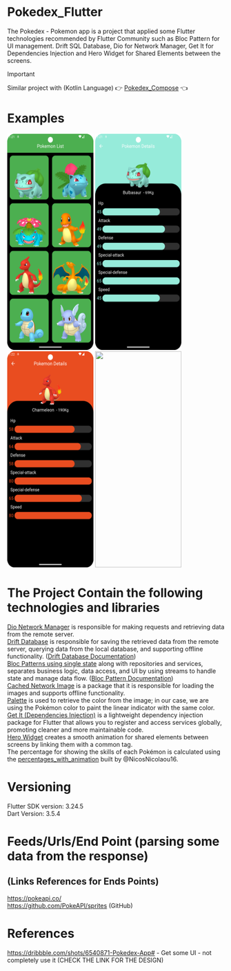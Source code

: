 # Pokedex_Flutter

The Pokedex - Pokemon app is a project that applied some Flutter technologies recommended by Flutter
Community such as Bloc Pattern for UI management. Drift SQL Database,
Dio for Network Manager, Get It for Dependencies Injection and Hero Widget for Shared Elements
between the screens.

> [!IMPORTANT]  
> Similar project with (Kotlin Language) :point_right: [Pokedex_Compose](https://github.com/NicosNicolaou16/Pokedex_Compose) :point_left: <br />

# Examples

<p align="left">
  <a title="simulator_image"><img src="examples/Screenshot_20240817_012140.png" height="500" width="200"></a>
  <a title="simulator_image"><img src="examples/Screenshot_20240817_012157.png" height="500" width="200"></a>
  <a title="simulator_image"><img src="examples/Screenshot_20240817_012221.png" height="500" width="200"></a>
  <a title="simulator_image"><img src="examples/example_gif1.gif" height="500" width="200"></a>
</p>

# The Project Contain the following technologies and libraries

[Dio Network Manager](https://pub.dev/packages/dio) is responsible for making requests and
retrieving data from the remote server. <br />
[Drift Database](https://drift.simonbinder.eu/docs/getting-started/) is responsible for saving the
retrieved data from the remote server, querying data from the local database, and supporting offline
functionality. ([Drift Database Documentation](https://pub.dev/packages/drift)) <br />
[Bloc Patterns using single state](https://pub.dev/packages/flutter_bloc) along with repositories
and services, separates business logic, data access, and UI by using streams to handle state and
manage data flow. ([Bloc Pattern Documentation](https://bloclibrary.dev/getting-started/)) <br />
[Cached Network Image](https://pub.dev/packages/cached_network_image) is a package that it is
responsible for loading the images and supports offline functionality.  <br />
[Palette](https://pub.dev/packages/palette_generator) is used to retrieve the color from the image;
in our case, we are using the Pokémon color to paint the linear indicator with the same
color.  <br />
[Get It (Dependencies Injection)](https://pub.dev/packages/get_it) is a lightweight dependency
injection package for Flutter that allows you to register and access services globally, promoting
cleaner and more maintainable code.  <br />
[Hero Widget](https://docs.flutter.dev/ui/animations/hero-animations) creates a smooth animation for
shared elements between screens by linking them with a common tag.  <br />
The percentage for showing the skills of each Pokémon is calculated using
the [percentages_with_animation](https://pub.dev/packages/percentages_with_animation) built by
@NicosNicolaou16. <br />

# Versioning

Flutter SDK version: 3.24.5 <br />
Dart Version: 3.5.4 <br />

# Feeds/Urls/End Point (parsing some data from the response)

## (Links References for Ends Points)

https://pokeapi.co/ <br />
https://github.com/PokeAPI/sprites (GitHub) <br />

# References

https://dribbble.com/shots/6540871-Pokedex-App# - Get some UI - not completely use it (CHECK THE
LINK FOR THE DESIGN) <br />
